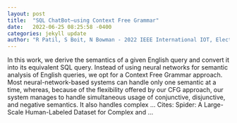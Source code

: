```yaml
---
layout: post
title:  "SQL ChatBot–using Context Free Grammar"
date:   2022-06-25 08:25:58 -0400
categories: jekyll update
author: "R Patil, S Boit, N Bowman - 2022 IEEE International IOT, Electronics and …, 2022"
---
```

In this work, we derive the semantics of a given English query and convert it into its equivalent SQL query. Instead of using neural networks for semantic analysis of English queries, we opt for a Context Free Grammar approach. Most neural-network-based systems can handle only one semantic at a time, whereas, because of the flexibility offered by our CFG approach, our system manages to handle simultaneous usage of conjunctive, disjunctive, and negative semantics. It also handles complex …
Cites: ‪Spider: A Large-Scale Human-Labeled Dataset for Complex and …‬  